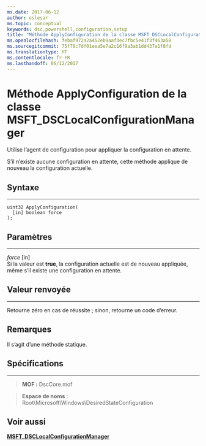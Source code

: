 ```yaml
---
ms.date: 2017-06-12
author: eslesar
ms.topic: conceptual
keywords: dsc,powershell,configuration,setup
title: "Méthode ApplyConfiguration de la classe MSFT_DSCLocalConfigurationManager"
ms.openlocfilehash: febaf972a2a452eb9aaf3ec7fbc5e41f3f463a58
ms.sourcegitcommit: 75f70c7df01eea5e7a2c16f9a3ab1dd437a1f8fd
ms.translationtype: HT
ms.contentlocale: fr-FR
ms.lasthandoff: 06/12/2017
---
```

<a id="applyconfiguration-method-of-the-msftdsclocalconfigurationmanager-class" class="xliff"></a>
# Méthode ApplyConfiguration de la classe MSFT_DSCLocalConfigurationManager

Utilise l’agent de configuration pour appliquer la configuration en attente. 

S’il n’existe aucune configuration en attente, cette méthode applique de nouveau la configuration actuelle.


<a id="syntax" class="xliff"></a>
## Syntaxe
------

```mof
uint32 ApplyConfiguration(
  [in] boolean force
);
```

<a id="parameters" class="xliff"></a>
## Paramètres
----------

*force* \[in\]  
Si la valeur est **true**, la configuration actuelle est de nouveau appliquée, même s’il existe une configuration en attente.

<a id="return-value" class="xliff"></a>
## Valeur renvoyée
------------

Retourne zéro en cas de réussite ; sinon, retourne un code d’erreur.

<a id="remarks" class="xliff"></a>
## Remarques

Il s’agit d’une méthode statique.

<a id="requirements" class="xliff"></a>
## Spécifications
------------
>**MOF :** DscCore.mof

>**Espace de noms** : Root\Microsoft\Windows\DesiredStateConfiguration


<a id="see-also" class="xliff"></a>
## Voir aussi


[**MSFT_DSCLocalConfigurationManager**](msft-dsclocalconfigurationmanager.md)

 

 



